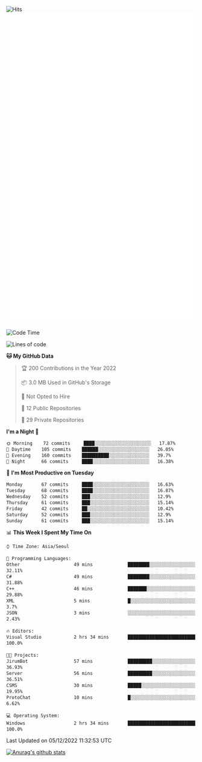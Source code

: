 ![Hits](https://hits.seeyoufarm.com/api/count/incr/badge.svg?url=https%3A%2F%2Fgithub.com%2Fkokose1234&count_bg=%2379C83D&title_bg=%23555555&icon=apple.svg&icon_color=%23E7E7E7&title=hits&edge_flat=false)
<br/>
![Metrics](https://github.com/kokose1234/kokose1234/blob/main/github-metrics.svg)

<!--START_SECTION:waka-->
![Code Time](http://img.shields.io/badge/Code%20Time-718%20hrs%2048%20mins-blue)

![Lines of code](https://img.shields.io/badge/From%20Hello%20World%20I%27ve%20Written-884%20Thousand%20lines%20of%20code-blue)

**🐱 My GitHub Data** 

> 🏆 200 Contributions in the Year 2022
 > 
> 📦 3.0 MB Used in GitHub's Storage 
 > 
> 🚫 Not Opted to Hire
 > 
> 📜 12 Public Repositories 
 > 
> 🔑 29 Private Repositories  
 > 
**I'm a Night 🦉** 

```text
🌞 Morning    72 commits     ████░░░░░░░░░░░░░░░░░░░░░   17.87% 
🌆 Daytime    105 commits    ██████░░░░░░░░░░░░░░░░░░░   26.05% 
🌃 Evening    160 commits    ██████████░░░░░░░░░░░░░░░   39.7% 
🌙 Night      66 commits     ████░░░░░░░░░░░░░░░░░░░░░   16.38%

```
📅 **I'm Most Productive on Tuesday** 

```text
Monday       67 commits     ████░░░░░░░░░░░░░░░░░░░░░   16.63% 
Tuesday      68 commits     ████░░░░░░░░░░░░░░░░░░░░░   16.87% 
Wednesday    52 commits     ███░░░░░░░░░░░░░░░░░░░░░░   12.9% 
Thursday     61 commits     ███░░░░░░░░░░░░░░░░░░░░░░   15.14% 
Friday       42 commits     ██░░░░░░░░░░░░░░░░░░░░░░░   10.42% 
Saturday     52 commits     ███░░░░░░░░░░░░░░░░░░░░░░   12.9% 
Sunday       61 commits     ███░░░░░░░░░░░░░░░░░░░░░░   15.14%

```


📊 **This Week I Spent My Time On** 

```text
⌚︎ Time Zone: Asia/Seoul

💬 Programming Languages: 
Other                    49 mins             ████████░░░░░░░░░░░░░░░░░   32.11% 
C#                       49 mins             ████████░░░░░░░░░░░░░░░░░   31.88% 
C++                      46 mins             ███████░░░░░░░░░░░░░░░░░░   29.88% 
XML                      5 mins              █░░░░░░░░░░░░░░░░░░░░░░░░   3.7% 
JSON                     3 mins              ░░░░░░░░░░░░░░░░░░░░░░░░░   2.43%

🔥 Editors: 
Visual Studio            2 hrs 34 mins       █████████████████████████   100.0%

🐱‍💻 Projects: 
JirumBot                 57 mins             █████████░░░░░░░░░░░░░░░░   36.93% 
Server                   56 mins             █████████░░░░░░░░░░░░░░░░   36.51% 
CSMS                     30 mins             █████░░░░░░░░░░░░░░░░░░░░   19.95% 
ProtoChat                10 mins             █░░░░░░░░░░░░░░░░░░░░░░░░   6.62%

💻 Operating System: 
Windows                  2 hrs 34 mins       █████████████████████████   100.0%

```


 Last Updated on 05/12/2022 11:32:53 UTC
<!--END_SECTION:waka-->

[![Anurag's github stats](https://github-readme-stats.vercel.app/api?username=kokose1234&theme=dracula)](https://github.com/anuraghazra/github-readme-stats)



	
